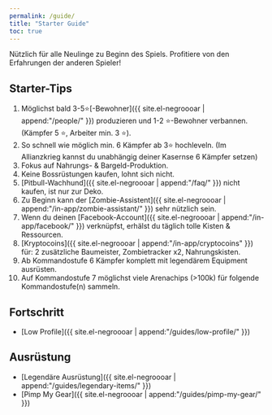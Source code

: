 ```yaml
---
permalink: /guide/
title: "Starter Guide"
toc: true
---
```


Nützlich für alle Neulinge zu Beginn des Spiels. Profitiere von den Erfahrungen der anderen Spieler!

## Starter-Tips

1. Möglichst bald 3-5:star:[-Bewohner]({{ site.el-negroooar | append:"/people/" }}) produzieren und 1-2 :star:-Bewohner verbannen. (Kämpfer 5 :star:, Arbeiter min. 3 :star:).
2. So schnell wie möglich min. 6 Kämpfer ab 3:star: hochleveln. (Im Allianzkrieg kannst du unabhängig deiner Kasernse 6 Kämpfer setzen)
3. Fokus auf Nahrungs- & Bargeld-Produktion.
4. Keine Bossrüstungen kaufen, lohnt sich nicht.
5. [Pitbull-Wachhund]({{ site.el-negroooar | append:"/faq/" }}) nicht kaufen, ist nur zur Deko.
6. Zu Beginn kann der [Zombie-Assistent]({{ site.el-negroooar | append:"/in-app/zombie-assistant/" }}) sehr nützlich sein.
7. Wenn du deinen [Facebook-Account]({{ site.el-negroooar | append:"/in-app/facebook/" }}) verknüpfst, erhälst du täglich tolle Kisten & Ressourcen.
8. [Kryptocoins]({{ site.el-negroooar | append:"/in-app/cryptocoins" }}) für: 2 zusätzliche Baumeister, Zombietracker x2, Nahrungskisten.
9. Ab Kommandostufe 6 Kämpfer komplett mit legendärem Equipment ausrüsten.
10. Auf Kommandostufe 7 möglichst viele Arenachips (>100k) für folgende Kommandostufe(n) sammeln.



## Fortschritt

* [Low Profile]({{ site.el-negroooar | append:"/guides/low-profile/" }})

## Ausrüstung

* [Legendäre Ausrüstung]({{ site.el-negroooar | append:"/guides/legendary-items/" }})
* [Pimp My Gear]({{ site.el-negroooar | append:"/guides/pimp-my-gear/" }})
